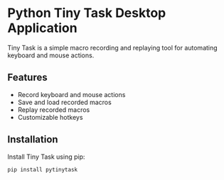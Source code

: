# Python Tiny Task Desktop Application


Tiny Task is a simple macro recording and replaying tool for automating keyboard and mouse actions.

## Features
- Record keyboard and mouse actions
- Save and load recorded macros
- Replay recorded macros
- Customizable hotkeys

## Installation

Install Tiny Task using pip:

```sh
pip install pytinytask
